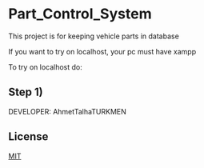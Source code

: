 # Part_Control_System

This project is for keeping vehicle parts in database

If you want to try on localhost, your pc must have xampp 

To try on localhost do:

## Step 1)

DEVELOPER: AhmetTalhaTURKMEN

## License
[MIT](https://choosealicense.com/licenses/mit/)
